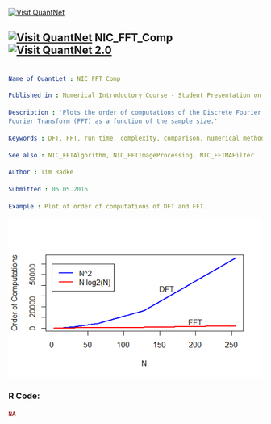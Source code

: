 
[<img src="https://github.com/QuantLet/Styleguide-and-FAQ/blob/master/pictures/banner.png" width="880" alt="Visit QuantNet">](http://quantlet.de/index.php?p=info)

## [<img src="https://github.com/QuantLet/Styleguide-and-Validation-procedure/blob/master/pictures/qloqo.png" alt="Visit QuantNet">](http://quantlet.de/) **NIC_FFT_Comp** [<img src="https://github.com/QuantLet/Styleguide-and-Validation-procedure/blob/master/pictures/QN2.png" width="60" alt="Visit QuantNet 2.0">](http://quantlet.de/d3/ia)

```yaml

Name of QuantLet : NIC_FFT_Comp

Published in : Numerical Introductory Course - Student Presentation on ''Fast Fourier Transform''

Description : 'Plots the order of computations of the Discrete Fourier Transform (DFT) and the Fast
Fourier Transform (FFT) as a function of the sample size.'

Keywords : DFT, FFT, run time, complexity, comparison, numerical methods

See also : NIC_FFTAlgorithm, NIC_FFTImageProcessing, NIC_FFTMAFilter

Author : Tim Radke

Submitted : 06.05.2016

Example : Plot of order of computations of DFT and FFT.

```

![Picture1](NIC_FFTComp.png)


### R Code:
```r
NA
```
